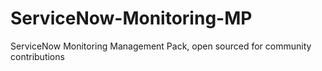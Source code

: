 # ServiceNow-Monitoring-MP
ServiceNow Monitoring Management Pack, open sourced for community contributions
